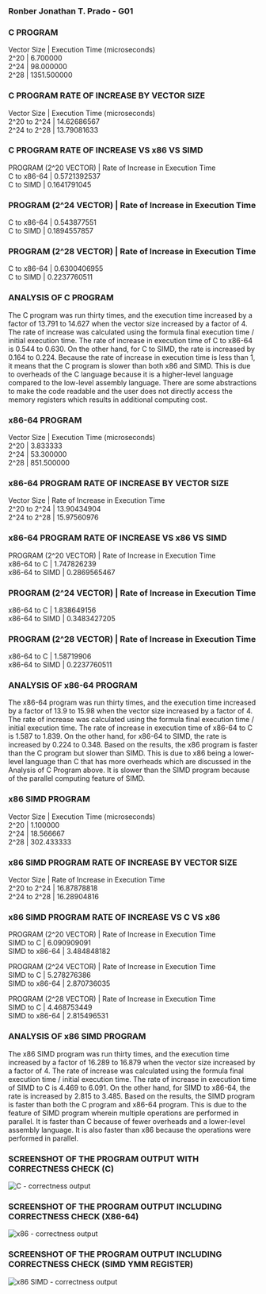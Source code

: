 ### Ronber Jonathan T. Prado - G01

### C PROGRAM
Vector Size | Execution Time (microseconds)  
2^20 | 6.700000  
2^24 | 98.000000  
2^28 | 1351.500000  

### C PROGRAM RATE OF INCREASE BY VECTOR SIZE
Vector Size | Execution Time (microseconds)  
2^20 to 2^24 | 14.62686567  
2^24 to 2^28 | 13.79081633  

### C PROGRAM RATE OF INCREASE VS x86 VS SIMD
PROGRAM (2^20 VECTOR) | Rate of Increase in Execution Time  
C to x86-64 | 0.5721392537  
C to SIMD | 0.1641791045  

### PROGRAM (2^24 VECTOR) | Rate of Increase in Execution Time
C to x86-64 | 0.543877551  
C to SIMD | 0.1894557857  

### PROGRAM (2^28 VECTOR) | Rate of Increase in Execution Time
C to x86-64 | 0.6300406955  
C to SIMD | 0.2237760511  

### ANALYSIS OF C PROGRAM
The C program was run thirty times, and the execution time increased by a factor of 13.791 to 14.627 when the vector size increased by a factor of 4. The rate of increase was calculated using the formula final execution time / initial execution time. The rate of increase in execution time of C to x86-64 is 0.544 to 0.630. On the other hand, for C to SIMD, the rate is increased by 0.164 to 0.224. Because the rate of increase in execution time is less than 1, it means that the C program is slower than both x86 and SIMD. This is due to overheads of the C language because it is a higher-level language compared to the low-level assembly language. There are some abstractions to make the code readable and the user does not directly access the memory registers which results in additional computing cost.  

### x86-64 PROGRAM
Vector Size | Execution Time (microseconds)  
2^20 | 3.833333  
2^24 | 53.300000  
2^28 | 851.500000  

### x86-64 PROGRAM RATE OF INCREASE BY VECTOR SIZE
Vector Size | Rate of Increase in Execution Time  
2^20 to 2^24 | 13.90434904  
2^24 to 2^28 | 15.97560976  

### x86-64 PROGRAM RATE OF INCREASE VS x86 VS SIMD
PROGRAM (2^20 VECTOR) | Rate of Increase in Execution Time  
x86-64 to C | 1.747826239  
x86-64 to SIMD | 0.2869565467  

### PROGRAM (2^24 VECTOR) | Rate of Increase in Execution Time
x86-64 to C | 1.838649156  
x86-64 to SIMD | 0.3483427205  

### PROGRAM (2^28 VECTOR) | Rate of Increase in Execution Time
x86-64 to C | 1.58719906  
x86-64 to SIMD | 0.2237760511  

### ANALYSIS OF x86-64 PROGRAM
The x86-64 program was run thirty times, and the execution time increased by a factor of 13.9 to 15.98 when the vector size increased by a factor of 4. The rate of increase was calculated using the formula final execution time / initial execution time. The rate of increase in execution time of x86-64 to C is 1.587 to 1.839. On the other hand, for x86-64 to SIMD, the rate is increased by 0.224 to 0.348. Based on the results, the x86 program is faster than the C program but slower than SIMD. This is due to x86 being a lower-level language than C that has more overheads which are discussed in the Analysis of C Program above. It is slower than the SIMD program because of the parallel computing feature of SIMD.  

### x86 SIMD PROGRAM
Vector Size | Execution Time (microseconds)  
2^20 | 1.100000  
2^24 | 18.566667  
2^28 | 302.433333  

### x86 SIMD PROGRAM RATE OF INCREASE BY VECTOR SIZE
Vector Size | Rate of Increase in Execution Time  
2^20 to 2^24 | 16.87878818  
2^24 to 2^28 | 16.28904816  

### x86 SIMD PROGRAM RATE OF INCREASE VS C VS x86
PROGRAM (2^20 VECTOR) | Rate of Increase in Execution Time  
SIMD to C | 6.090909091  
SIMD to x86-64 | 3.484848182  

PROGRAM (2^24 VECTOR) | Rate of Increase in Execution Time  
SIMD to C | 5.278276386  
SIMD to x86-64 | 2.870736035  

PROGRAM (2^28 VECTOR) | Rate of Increase in Execution Time  
SIMD to C | 4.468753449  
SIMD to x86-64 | 2.815496531  

### ANALYSIS OF x86 SIMD PROGRAM
The x86 SIMD program was run thirty times, and the execution time increased by a factor of 16.289 to 16.879 when the vector size increased by a factor of 4. The rate of increase was calculated using the formula final execution time / initial execution time. The rate of increase in execution time of SIMD to C is 4.469 to 6.091. On the other hand, for SIMD to x86-64, the rate is increased by 2.815 to 3.485. Based on the results, the SIMD program is faster than both the C program and x86-64 program. This is due to the feature of SIMD program wherein multiple operations are performed in parallel. It is faster than C because of fewer overheads and a lower-level assembly language. It is also faster than x86 because the operations were performed in parallel.  

### SCREENSHOT OF THE PROGRAM OUTPUT WITH CORRECTNESS CHECK (C)
![C - correctness output](https://github.com/jonaprado/stencil-project/assets/92654347/d06029db-c8c9-4a4f-8d8e-75c268a32992)

### SCREENSHOT OF THE PROGRAM OUTPUT INCLUDING CORRECTNESS CHECK (X86-64)
![x86 - correctness output](https://github.com/jonaprado/stencil-project/assets/92654347/0184988d-f921-42d1-893b-1c32a7b5e76b)

### SCREENSHOT OF THE PROGRAM OUTPUT INCLUDING CORRECTNESS CHECK (SIMD YMM REGISTER)
![x86 SIMD - correctness output](https://github.com/jonaprado/stencil-project/assets/92654347/9634cbd0-8680-4694-a391-a0c32b232f38)
